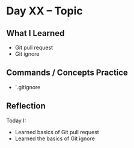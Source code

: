 # Day XX – Topic

## What I Learned
- Git pull request
- Git ignore

## Commands / Concepts Practice
- `.gitignore

## Reflection
Today I:
- Learned basics of Git pull request
- Learned the basics of Git ignore
